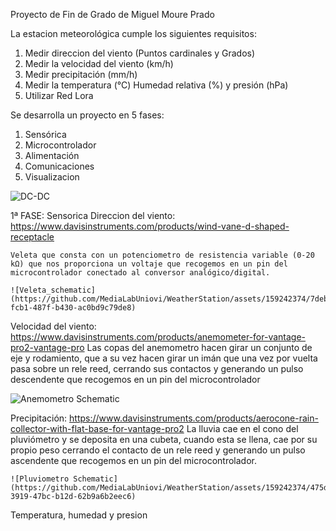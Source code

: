 Proyecto de Fin de Grado de Miguel Moure Prado

La estacion meteorológica cumple los siguientes requisitos: 
  1) Medir direccion del viento (Puntos cardinales y Grados)
  2) Medir la velocidad del viento (km/h)
  3) Medir precipitación (mm/h)
  4) Medir la temperatura (°C) Humedad relativa (%) y presión (hPa)
  5) Utilizar Red Lora

Se desarrolla un proyecto en 5 fases: 
  1) Sensórica
  2) Microcontrolador
  3) Alimentación
  4) Comunicaciones
  5) Visualizacion



![DC-DC](https://github.com/MediaLabUniovi/WeatherStation/assets/159242374/0809f150-b4f7-43c1-aee0-568f5c1f5307)





1ª FASE: Sensorica 
  Direccion del viento: https://www.davisinstruments.com/products/wind-vane-d-shaped-receptacle
  
    Veleta que consta con un potenciometro de resistencia variable (0-20 kΩ) que nos proporciona un voltaje que recogemos en un pin del microcontrolador conectado al conversor analógico/digital. 
    
    ![Veleta_schematic](https://github.com/MediaLabUniovi/WeatherStation/assets/159242374/7deb9286-fcb1-487f-b430-ac0bd9c79de8)

  Velocidad del viento: https://www.davisinstruments.com/products/anemometer-for-vantage-pro2-vantage-pro
    Las copas del anemometro hacen girar un conjunto de eje y rodamiento, que a su vez hacen girar un imán que una vez por vuelta pasa sobre un rele reed, cerrando sus contactos y generando un pulso descendente que recogemos en un pin del microcontrolador
    
  ![Anemometro Schematic](https://github.com/MediaLabUniovi/WeatherStation/assets/159242374/5346ba67-f1c6-4fd0-a123-2bbc977e502c)

  Precipitación: https://www.davisinstruments.com/products/aerocone-rain-collector-with-flat-base-for-vantage-pro2
    La lluvia cae en el cono del pluviómetro y se deposita en una cubeta, cuando esta se llena, cae por su propio peso cerrando el contacto de un rele reed y generando un pulso ascendente que recogemos en un pin del microcontrolador. 

    ![Pluviometro Schematic](https://github.com/MediaLabUniovi/WeatherStation/assets/159242374/475dba5c-3919-47bc-b12d-62b9a6b2eec6)

  Temperatura, humedad y presion
